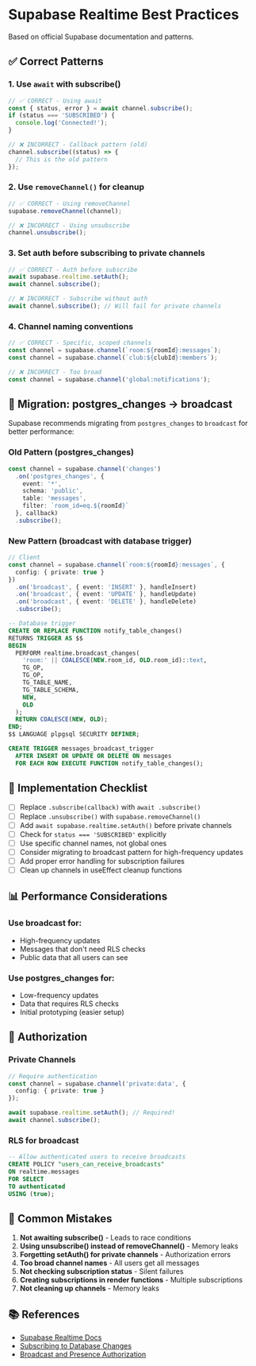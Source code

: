# Supabase Realtime Best Practices

Based on official Supabase documentation and patterns.

## ✅ Correct Patterns

### 1. **Use `await` with subscribe()**
```typescript
// ✅ CORRECT - Using await
const { status, error } = await channel.subscribe();
if (status === 'SUBSCRIBED') {
  console.log('Connected!');
}

// ❌ INCORRECT - Callback pattern (old)
channel.subscribe((status) => {
  // This is the old pattern
});
```

### 2. **Use `removeChannel()` for cleanup**
```typescript
// ✅ CORRECT - Using removeChannel
supabase.removeChannel(channel);

// ❌ INCORRECT - Using unsubscribe
channel.unsubscribe();
```

### 3. **Set auth before subscribing to private channels**
```typescript
// ✅ CORRECT - Auth before subscribe
await supabase.realtime.setAuth();
await channel.subscribe();

// ❌ INCORRECT - Subscribe without auth
await channel.subscribe(); // Will fail for private channels
```

### 4. **Channel naming conventions**
```typescript
// ✅ CORRECT - Specific, scoped channels
const channel = supabase.channel(`room:${roomId}:messages`);
const channel = supabase.channel(`club:${clubId}:members`);

// ❌ INCORRECT - Too broad
const channel = supabase.channel('global:notifications');
```

## 🚀 Migration: postgres_changes → broadcast

Supabase recommends migrating from `postgres_changes` to `broadcast` for better performance:

### Old Pattern (postgres_changes)
```typescript
const channel = supabase.channel('changes')
  .on('postgres_changes', {
    event: '*',
    schema: 'public',
    table: 'messages',
    filter: `room_id=eq.${roomId}`
  }, callback)
  .subscribe();
```

### New Pattern (broadcast with database trigger)
```typescript
// Client
const channel = supabase.channel(`room:${roomId}:messages`, {
  config: { private: true }
})
  .on('broadcast', { event: 'INSERT' }, handleInsert)
  .on('broadcast', { event: 'UPDATE' }, handleUpdate)
  .on('broadcast', { event: 'DELETE' }, handleDelete)
  .subscribe();
```

```sql
-- Database trigger
CREATE OR REPLACE FUNCTION notify_table_changes()
RETURNS TRIGGER AS $$
BEGIN
  PERFORM realtime.broadcast_changes(
    'room:' || COALESCE(NEW.room_id, OLD.room_id)::text,
    TG_OP,
    TG_OP,
    TG_TABLE_NAME,
    TG_TABLE_SCHEMA,
    NEW,
    OLD
  );
  RETURN COALESCE(NEW, OLD);
END;
$$ LANGUAGE plpgsql SECURITY DEFINER;

CREATE TRIGGER messages_broadcast_trigger
  AFTER INSERT OR UPDATE OR DELETE ON messages
  FOR EACH ROW EXECUTE FUNCTION notify_table_changes();
```

## 🎯 Implementation Checklist

- [ ] Replace `.subscribe(callback)` with `await .subscribe()`
- [ ] Replace `.unsubscribe()` with `supabase.removeChannel()`
- [ ] Add `await supabase.realtime.setAuth()` before private channels
- [ ] Check for `status === 'SUBSCRIBED'` explicitly
- [ ] Use specific channel names, not global ones
- [ ] Consider migrating to broadcast pattern for high-frequency updates
- [ ] Add proper error handling for subscription failures
- [ ] Clean up channels in useEffect cleanup functions

## 📊 Performance Considerations

### Use broadcast for:
- High-frequency updates
- Messages that don't need RLS checks
- Public data that all users can see

### Use postgres_changes for:
- Low-frequency updates
- Data that requires RLS checks
- Initial prototyping (easier setup)

## 🔐 Authorization

### Private Channels
```typescript
// Require authentication
const channel = supabase.channel('private:data', {
  config: { private: true }
});

await supabase.realtime.setAuth(); // Required!
await channel.subscribe();
```

### RLS for broadcast
```sql
-- Allow authenticated users to receive broadcasts
CREATE POLICY "users_can_receive_broadcasts"
ON realtime.messages
FOR SELECT
TO authenticated
USING (true);
```

## 🚨 Common Mistakes

1. **Not awaiting subscribe()** - Leads to race conditions
2. **Using unsubscribe() instead of removeChannel()** - Memory leaks
3. **Forgetting setAuth() for private channels** - Authorization errors
4. **Too broad channel names** - All users get all messages
5. **Not checking subscription status** - Silent failures
6. **Creating subscriptions in render functions** - Multiple subscriptions
7. **Not cleaning up channels** - Memory leaks

## 📚 References

- [Supabase Realtime Docs](https://supabase.com/docs/guides/realtime)
- [Subscribing to Database Changes](https://supabase.com/docs/guides/realtime/subscribing-to-database-changes)
- [Broadcast and Presence Authorization](https://supabase.com/docs/guides/realtime/authorization)